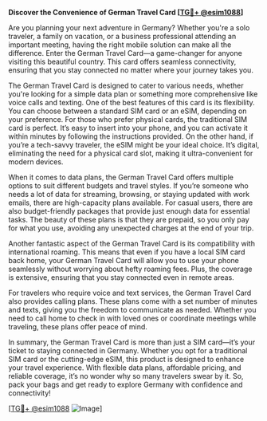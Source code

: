 **Discover the Convenience of German Travel Card [[TG💪+ @esim1088](https://t.me/s/esim1088)]**

Are you planning your next adventure in Germany? Whether you're a solo traveler, a family on vacation, or a business professional attending an important meeting, having the right mobile solution can make all the difference. Enter the German Travel Card—a game-changer for anyone visiting this beautiful country. This card offers seamless connectivity, ensuring that you stay connected no matter where your journey takes you.

The German Travel Card is designed to cater to various needs, whether you're looking for a simple data plan or something more comprehensive like voice calls and texting. One of the best features of this card is its flexibility. You can choose between a standard SIM card or an eSIM, depending on your preference. For those who prefer physical cards, the traditional SIM card is perfect. It’s easy to insert into your phone, and you can activate it within minutes by following the instructions provided. On the other hand, if you’re a tech-savvy traveler, the eSIM might be your ideal choice. It’s digital, eliminating the need for a physical card slot, making it ultra-convenient for modern devices.

When it comes to data plans, the German Travel Card offers multiple options to suit different budgets and travel styles. If you’re someone who needs a lot of data for streaming, browsing, or staying updated with work emails, there are high-capacity plans available. For casual users, there are also budget-friendly packages that provide just enough data for essential tasks. The beauty of these plans is that they are prepaid, so you only pay for what you use, avoiding any unexpected charges at the end of your trip.

Another fantastic aspect of the German Travel Card is its compatibility with international roaming. This means that even if you have a local SIM card back home, your German Travel Card will allow you to use your phone seamlessly without worrying about hefty roaming fees. Plus, the coverage is extensive, ensuring that you stay connected even in remote areas.

For travelers who require voice and text services, the German Travel Card also provides calling plans. These plans come with a set number of minutes and texts, giving you the freedom to communicate as needed. Whether you need to call home to check in with loved ones or coordinate meetings while traveling, these plans offer peace of mind.

In summary, the German Travel Card is more than just a SIM card—it’s your ticket to staying connected in Germany. Whether you opt for a traditional SIM card or the cutting-edge eSIM, this product is designed to enhance your travel experience. With flexible data plans, affordable pricing, and reliable coverage, it’s no wonder why so many travelers swear by it. So, pack your bags and get ready to explore Germany with confidence and connectivity!

[[TG💪+ @esim1088](https://t.me/s/esim1088) ![Image](https://i.postimg.cc/Y0z9fWf4/image.png)]
